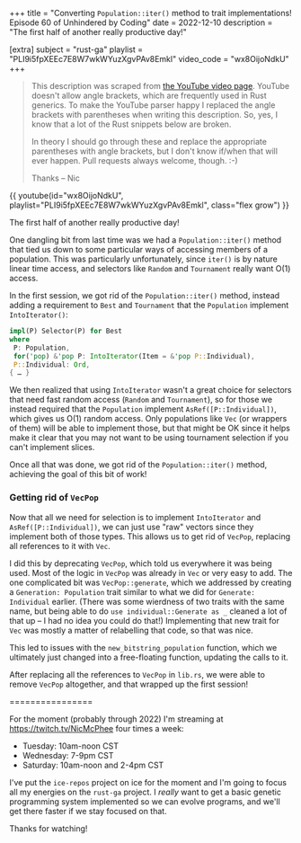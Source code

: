 +++
title = "Converting `Population::iter()` method to trait implementations! Episode 60 of Unhindered by Coding"
date = 2022-12-10
description = "The first half of another really productive day!"

[extra]
subject = "rust-ga"
playlist = "PLI9i5fpXEEc7E8W7wkWYuzXgvPAv8Emkl"
video_code = "wx8OijoNdkU"
+++

> This description was scraped from
> [the YouTube video page](https://www.youtube.com/watch?v=wx8OijoNdkU&list=PLI9i5fpXEEc7E8W7wkWYuzXgvPAv8Emkl).
> YouTube doesn't allow angle brackets, which are frequently used
> in Rust generics. To make the YouTube parser happy I replaced the
> angle brackets with parentheses when writing this description.
> So, yes, I know that a lot of the Rust snippets below are broken.
>
> In theory I should go through these and replace
> the appropriate parentheses with angle brackets, but I don't
> know if/when that will ever happen. Pull requests always
> welcome, though. :-)
>
> Thanks – Nic

<div>
 {{ 
    youtube(id="wx8OijoNdkU", playlist="PLI9i5fpXEEc7E8W7wkWYuzXgvPAv8Emkl", class="flex grow")
 }} 
</div>

The first half of another really productive day!

One dangling bit from last time was we had a `Population::iter()` method that tied us down to some particular ways of accessing members of a population. This was particularly unfortunately, since `iter()` is by nature linear time access, and selectors like `Random` and `Tournament` really want O(1) access.

In the first session, we got rid of the `Population::iter()` method, instead adding a requirement to `Best` and `Tournament` that the `Population` implement `IntoIterator()`:

```rust
impl(P) Selector(P) for Best
where
 P: Population,
 for('pop) &'pop P: IntoIterator(Item = &'pop P::Individual),
 P::Individual: Ord,
{ … }
```

We then realized that using `IntoIterator` wasn't a great choice for selectors that need fast random access (`Random` and `Tournament`), so for those we instead required that the `Population` implement `AsRef([P::Individual])`, which gives us O(1) random access. Only populations like `Vec` (or wrappers of them) will be able to implement those, but that might be OK since it helps make it clear that you may not want to be using tournament selection if you can't implement slices.

Once all that was done, we got rid of the `Population::iter()` method, achieving the goal of this bit of work!

### Getting rid of `VecPop`

Now that all we need for selection is to implement `IntoIterator` and `AsRef([P::Individual])`, we can just use "raw" vectors since they implement both of those types. This allows us to get rid of `VecPop`, replacing all references to it with `Vec`.

I did this by deprecating `VecPop`, which told us everywhere it was being used. Most of the logic in `VecPop` was already in `Vec` or very easy to add. The one complicated bit was `VecPop::generate`, which we addressed by creating a `Generation: Population` trait similar to what we did for `Generate: Individual` earlier. (There was some wierdness of two traits with the same name, but being able to do `use individual::Generate as _` cleaned a lot of that up – I had no idea you could do that!) Implementing that new trait for `Vec` was mostly a matter of relabelling that code, so that was nice.

This led to issues with the `new_bitstring_population` function, which we ultimately just changed into a free-floating function, updating the calls to it.

After replacing all the references to `VecPop` in `lib.rs`, we were able to remove `VecPop` altogether, and that wrapped up the first session!

================

For the moment (probably through 2022) I'm streaming at https://twitch.tv/NicMcPhee four times a week:

* Tuesday: 10am-noon CST
* Wednesday: 7-9pm CST
* Saturday: 10am-noon and 2-4pm CST

I've put the `ice-repos` project on ice for the moment and I'm going to focus all my energies on the `rust-ga` project. I _really_ want to get a basic genetic programming system implemented so we can evolve programs, and we'll get there faster if we stay focused on that.

Thanks for watching!
